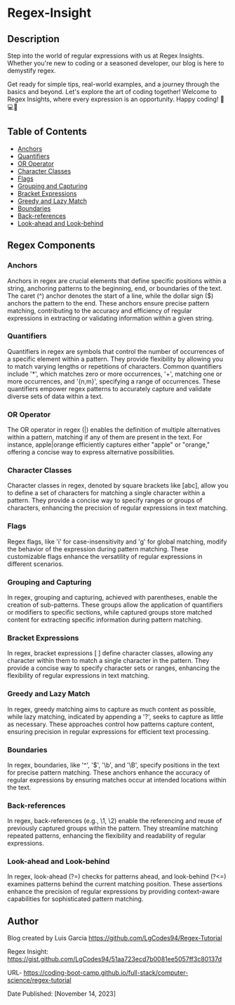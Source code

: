 
  # Regex-Insight  
  
  ## Description
  Step into the world of regular expressions with us at Regex Insights. Whether you're new to coding or a seasoned developer, our blog is here to demystify regex.

Get ready for simple tips, real-world examples, and a journey through the basics and beyond. Let's explore the art of coding together! Welcome to Regex Insights, where every expression is an opportunity. Happy coding! 🚀💻🎨
  
  ## Table of Contents
  - [Anchors](#anchors)
  - [Quantifiers](#quantifiers)
- [OR Operator](#or-operator)
- [Character Classes](#character-classes)
- [Flags](#flags)
- [Grouping and Capturing](#grouping-and-capturing)
- [Bracket Expressions](#bracket-expressions)
- [Greedy and Lazy Match](#greedy-and-lazy-match)
- [Boundaries](#boundaries)
- [Back-references](#back-references)
- [Look-ahead and Look-behind](#look-ahead-and-look-behind)
  
 ## Regex Components

### Anchors

Anchors in regex are crucial elements that define specific positions within a string, anchoring patterns to the beginning, end, or boundaries of the text. The caret (^) anchor denotes the start of a line, while the dollar sign ($) anchors the pattern to the end. These anchors ensure precise pattern matching, contributing to the accuracy and efficiency of regular expressions in extracting or validating information within a given string.

### Quantifiers

Quantifiers in regex are symbols that control the number of occurrences of a specific element within a pattern. They provide flexibility by allowing you to match varying lengths or repetitions of characters. Common quantifiers include '*', which matches zero or more occurrences, '+', matching one or more occurrences, and '{n,m}', specifying a range of occurrences. These quantifiers empower regex patterns to accurately capture and validate diverse sets of data within a text.

### OR Operator

The OR operator in regex (|) enables the definition of multiple alternatives within a pattern, matching if any of them are present in the text. For instance, apple|orange efficiently captures either "apple" or "orange," offering a concise way to express alternative possibilities.

### Character Classes

Character classes in regex, denoted by square brackets like [abc], allow you to define a set of characters for matching a single character within a pattern. They provide a concise way to specify ranges or groups of characters, enhancing the precision of regular expressions in text matching.

### Flags

Regex flags, like 'i' for case-insensitivity and 'g' for global matching, modify the behavior of the expression during pattern matching. These customizable flags enhance the versatility of regular expressions in different scenarios.

### Grouping and Capturing

In regex, grouping and capturing, achieved with parentheses, enable the creation of sub-patterns. These groups allow the application of quantifiers or modifiers to specific sections, while captured groups store matched content for extracting specific information during pattern matching.

### Bracket Expressions

In regex, bracket expressions [ ] define character classes, allowing any character within them to match a single character in the pattern. They provide a concise way to specify character sets or ranges, enhancing the flexibility of regular expressions in text matching.

### Greedy and Lazy Match

In regex, greedy matching aims to capture as much content as possible, while lazy matching, indicated by appending a '?', seeks to capture as little as necessary. These approaches control how patterns capture content, ensuring precision in regular expressions for efficient text processing.

### Boundaries

In regex, boundaries, like '^', '$', '\b', and '\B', specify positions in the text for precise pattern matching. These anchors enhance the accuracy of regular expressions by ensuring matches occur at intended locations within the text.

### Back-references

In regex, back-references (e.g., \1, \2) enable the referencing and reuse of previously captured groups within the pattern. They streamline matching repeated patterns, enhancing the flexibility and readability of regular expressions.

### Look-ahead and Look-behind

In regex, look-ahead (?=) checks for patterns ahead, and look-behind (?<=) examines patterns behind the current matching position. These assertions enhance the precision of regular expressions by providing context-aware capabilities for sophisticated pattern matching.

## Author

Blog created by Luis Garcia
https://github.com/LgCodes94/Regex-Tutorial

Regex Insight: https://gist.github.com/LgCodes94/51aa723ecd7b0081ee5057ff3c80137d

URL- https://coding-boot-camp.github.io/full-stack/computer-science/regex-tutorial

Date Published: [November 14, 2023]
